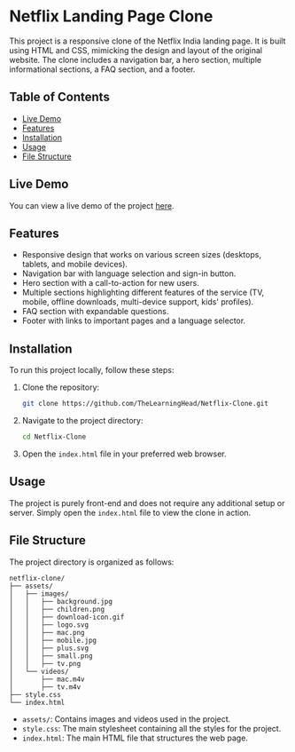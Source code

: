 # Netflix Landing Page Clone

This project is a responsive clone of the Netflix India landing page. It is built using HTML and CSS, mimicking the design and layout of the original website. The clone includes a navigation bar, a hero section, multiple informational sections, a FAQ section, and a footer.

## Table of Contents

- [Live Demo](#live-demo)
- [Features](#features)
- [Installation](#installation)
- [Usage](#usage)
- [File Structure](#file-structure)

## Live Demo

You can view a live demo of the project [here](https://netflix-clone-ayushagrawal.vercel.app/).

## Features

- Responsive design that works on various screen sizes (desktops, tablets, and mobile devices).
- Navigation bar with language selection and sign-in button.
- Hero section with a call-to-action for new users.
- Multiple sections highlighting different features of the service (TV, mobile, offline downloads, multi-device support, kids' profiles).
- FAQ section with expandable questions.
- Footer with links to important pages and a language selector.

## Installation

To run this project locally, follow these steps:

1. Clone the repository:
    ```bash
    git clone https://github.com/TheLearningHead/Netflix-Clone.git
    ```
2. Navigate to the project directory:
    ```bash
    cd Netflix-Clone
    ```
3. Open the `index.html` file in your preferred web browser.

## Usage

The project is purely front-end and does not require any additional setup or server. Simply open the `index.html` file to view the clone in action.

## File Structure

The project directory is organized as follows:

```
netflix-clone/
├── assets/
│   ├── images/
│   │   ├── background.jpg
│   │   ├── children.png
│   │   ├── download-icon.gif
│   │   ├── logo.svg
│   │   ├── mac.png
│   │   ├── mobile.jpg
│   │   ├── plus.svg
│   │   ├── small.png
│   │   ├── tv.png
│   └── videos/
│       ├── mac.m4v
│       ├── tv.m4v
├── style.css
└── index.html
```

- `assets/`: Contains images and videos used in the project.
- `style.css`: The main stylesheet containing all the styles for the project.
- `index.html`: The main HTML file that structures the web page.
